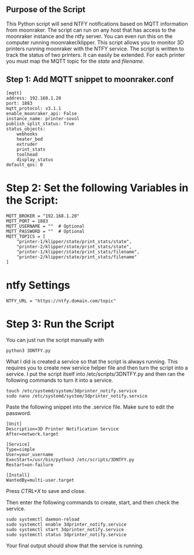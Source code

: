 ## Purpose of the Script
This Python script will send NTFY notifications based on MQTT information from moonraker. The script can run on any host that has access to the moonraker instance and the ntfy server. You can even run this on the computer running moonraker/klipper. This script allows you to monitor 3D printers running moonraker with the NTFY service. The script is written to track the status of two printers. It can easily be extended. For each printer you must map the MQTT topic for the *state* and *filename*.

## Step 1: Add MQTT snippet to moonraker.conf
```
[mqtt]
address: 192.168.1.20
port: 1883
mqtt_protocol: v3.1.1
enable_moonraker_api: False
instance_name: printer-sovol
publish_split_status: True
status_objects:
    webhooks
    heater_bed
    extruder
    print_stats
    toolhead
    display_status
default_qos: 0
```

# Step 2: Set the following Variables in the Script:
```
MQTT_BROKER = "192.168.1.20"
MQTT_PORT = 1883 
MQTT_USERNAME = ""  # Optional
MQTT_PASSWORD = ""  # Optional
MQTT_TOPICS = [
    "printer-1/klipper/state/print_stats/state",
    "printer-2/klipper/state/print_stats/state",
    "printer-1/klipper/state/print_stats/filename",
    "printer-2/klipper/state/print_stats/filename"
]
```
# ntfy Settings
```
NTFY_URL = "https://ntfy.domain.com/topic"
```

# Step 3: Run the Script
You can just run the script manually with 
```
python3 3DNTFY.py
```
What I did is created a service so that the script is always running. This requires you to create new service helper file and then
 turn the script into a service. I put the script itself into /etc/scripts/3DNTFY.py and then ran the following commands to turn it into a service.


```
touch /etc/systemd/system/3dprinter_notify.service
sudo nano /etc/systemd/system/3dprinter_notify.service
```
Paste the following snippet into the .service file. Make sure to edit the password.
```
[Unit]
Description=3D Printer Notification Service
After=network.target

[Service]
Type=simple
User=your_username
ExecStart=/usr/bin/python3 /etc/scripts/3DNTFY.py
Restart=on-failure

[Install]
WantedBy=multi-user.target
```
Press *CTRL+X* to save and close.

Then enter the following commands to create, start, and then check the service.

```
sudo systemctl daemon-reload
sudo systemctl enable 3dprinter_notify.service
sudo systemctl start 3dprinter_notify.service
sudo systemctl status 3dprinter_notify.service
```
Your final output should show that the service is running. 